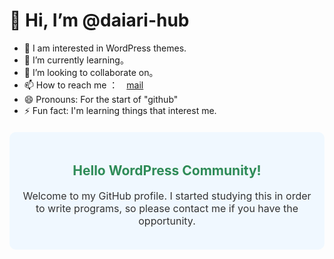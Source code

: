 # 👋 Hi, I’m @daiari-hub
- 👀 I am interested in WordPress themes.
- 🌱 I’m currently learning。
- 💞️ I’m looking to collaborate on。
- 📫 How to reach me ：　[mail](kurogi.blog1@gmail.com)
- 😄 Pronouns: For the start of "github"
- ⚡ Fun fact: I'm learning things that interest me.
<!-- HTMLとCSSの導入 -->
<div style="background-color: #f0f8ff; padding: 20px; border-radius: 10px; margin-top: 20px;">
    <h2 style="color: #2e8b57; text-align: center;">Hello WordPress Community!</h2>
    <p style="font-size: 16px; color: #333333; text-align: center;">
        Welcome to my GitHub profile. I started studying this in order to write programs, so please contact me if you have the opportunity.    </p>
</div>

<!---
daiari-hub/daiari-hub is a ✨ special ✨ repository because its `README.md` (this file) appears on your GitHub profile.
You can click the Preview link to take a look at your changes.
--->

